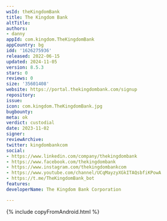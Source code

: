 ```yaml
---
wsId: theKingdomBank
title: The Kingdom Bank
altTitle: 
authors:
- danny
appId: com.kingdom.TheKingdomBank
appCountry: bg
idd: '1626275936'
released: 2022-06-15
updated: 2024-11-05
version: 8.5.3
stars: 0
reviews: 0
size: '35601408'
website: https://portal.thekingdombank.com/signup
repository: 
issue: 
icon: com.kingdom.TheKingdomBank.jpg
bugbounty: 
meta: ok
verdict: custodial
date: 2023-11-02
signer: 
reviewArchive: 
twitter: kingdombankcom
social:
- https://www.linkedin.com/company/thekingdombank
- https://www.facebook.com/thekingdombank
- https://www.instagram.com/thekingdombankcom
- https://www.youtube.com/channel/UCqMayzyXGkITAQsbfiKPowA
- https://t.me/TheKingdomBank_bot
features: 
developerName: The Kingdom Bank Corporation

---
```


{% include copyFromAndroid.html %}